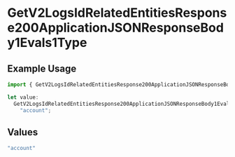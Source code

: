 # GetV2LogsIdRelatedEntitiesResponse200ApplicationJSONResponseBody1Evals1Type

## Example Usage

```typescript
import { GetV2LogsIdRelatedEntitiesResponse200ApplicationJSONResponseBody1Evals1Type } from "orq-poc-typescript-multi-env-version/models/operations";

let value:
  GetV2LogsIdRelatedEntitiesResponse200ApplicationJSONResponseBody1Evals1Type =
    "account";
```

## Values

```typescript
"account"
```